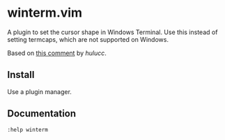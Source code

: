 # winterm.vim

A plugin to set the cursor shape in Windows Terminal. Use this instead of
setting termcaps, which are not supported on Windows.

Based on [this comment](https://github.com/microsoft/terminal/issues/68#issuecomment-1183955504) by *hulucc*.

## Install

Use a plugin manager.

## Documentation

```vim
:help winterm
```
